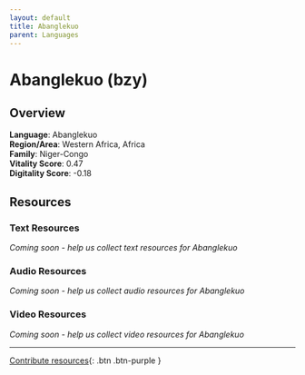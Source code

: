 ```yaml
---
layout: default
title: Abanglekuo
parent: Languages
---
```


# Abanglekuo (bzy)

## Overview

**Language**: Abanglekuo  
**Region/Area**: Western Africa, Africa  
**Family**: Niger-Congo  
**Vitality Score**: 0.47  
**Digitality Score**: -0.18  

## Resources

### Text Resources
*Coming soon - help us collect text resources for Abanglekuo*

### Audio Resources
*Coming soon - help us collect audio resources for Abanglekuo*

### Video Resources
*Coming soon - help us collect video resources for Abanglekuo*

---

[Contribute resources](https://fairtrain.github.io/){: .btn .btn-purple }
